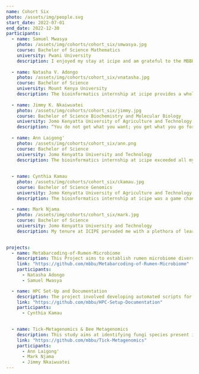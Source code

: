 ```yaml
---
name: Cohort Six
photo: /assets/img/people.svg
start_date: 2022-07-01
end_date: 2022-12-30
participants:
  - name: Samuel Mwasya
    photo: /assets/img/cohorts/cohort_six/smwasya.jpg
    course: Bachelor of Science Mathematics
    university: Pwani University
    description: I enjoyed my stay at icipe and am grateful to the MBBU unit. The bioinformatics internship was intensive, but I enjoyed learning from the generous facilitators, who were always ready and willing to help at any time. You also meet friendly scientists from diverse disciplines. The internship is a perfect program for any undergrad aspiring to pursue a career in bioinformatics, despite their background studies. The internship program helped me build confidence in furthering my studies in bioinformatics to the graduate level. Although I will miss my life at icipe, I am happy that I have developed a good network of mentors with similar interests.
    
  - name: Natasha V. Adongo
    photo: /assets/img/cohorts/cohort_six/vnatasha.jpg
    course: Bachelor of Science 
    university: Mount Kenya University
    description: The bioinformatics internship at icipe provides a wholesome experience of what it takes to be a great scientist. The training taught me not to be myopic in my thinking and that where there is a will, there’s a way. I have learned how to collaborate with others and open my mind to different perspectives. This internship changes your thinking and equips you with various tools to solve different bioinformatics problems. I am grateful for this opportunity because it has set the pace for everything else I will do in science.
         
  - name: Jimmy K. Nkaiwuatei
    photo: /assets/img/cohorts/cohort_six/jimmy.jpg
    course: Bachelor of Science Biochemistry and Molecular Biology
    university: Jomo Kenyatta University of Agriculture and Technology
    description: “You do not get what you want; you get what you go for.” This four-month training program at icipe has been a journey of great transformation and growth, courtesy of the outstanding trainers; Dr. Caleb Kibet, Ms. Ruth Nanjala, and Mr. Nehemiah Ongeso. The state-of-the-art facilities at icipe and the collaboration between interns made the training very transformative and impactful. The training opened my mind and enabled me to broadly understand bioinformatics and appreciate its roles and applications to other science disciplines. As a health-science research enthusiast, the program helped me answer the question “Why bioinformatics?” and has streamlined my career path and vision. Interestingly, the program enabled me to “learn how to learn." The mentorship part of the program has been very enlightening and has prepared me professionally to be who I want to be. Moreover, this was an excellent opportunity to interact, share our different ideas, and learn from the like-minded teams at icipe.
    
  - name: Ann Laigong' 
    photo: /assets/img/cohorts/cohort_six/ann.png
    course: Bachelor of Science 
    university: Jomo Kenyatta University and Technology
    description: The bioinformatics internship at icipe exceeded all my expectations. The wholesomeness and intensity of the training have shaped me to be a better scientist in various aspects, including research and manuscript writing. Along with developing my soft skills, I have come out of the internship more confident, assertive, and able to collaborate with others with diverse personalities. I have also gained a network of mentors who are a force to be reckoned with in this field. I will always be grateful for the role of this internship in cementing my career as a bioinformatician. I am highly honored to have been a part of this journey.  
    
    
  - name: Cynthia Kamau
    photo: /assets/img/cohorts/cohort_six/ckamau.jpg
    course: Bachelor of Science Genomics
    university: Jomo Kenyatta University of Agriculture and Technology
    description: The bioinformatics internship at icipe was a game changer for me, as it helped lay the foundation for my career. It was a valuable and enlightening experience. I had the opportunity to work with a talented team of researchers, collaborate with my fellow peers who are brilliant scientists, and solve real-world problems using technology. I learned a great deal about the current state of the field and the various techniques used to analyze and interpret large sets of biological data. I also gained valuable experience in programming, data analysis, scientific communication, and how high-performance computing works and is configured. Our supervisors were very friendly and eager to help when we got stuck. Overall, I am grateful for the opportunity the MBBU team gave me to gain hands-on experience in bioinformatics. I am excited to apply what I've learned in my future endeavors.
    
  - name: Mark Njama  
    photo: /assets/img/cohorts/cohort_six/mark.jpg
    course: Bachelor of Science 
    university: Jomo Kenyatta University and Technology
    description: My tenure at ICIPE pervaded me with a plethora of learning experiences that equipped me with the necessary skills to handle practical bioinformatic scenarios. These same skills have helped pave the way for the next steps in my professional agenda. The MBBU staff walked my fellow cohorts and me through extensive training and mentorship modules that shaped certain aspects of how I think when tackling problems. With a strong emphasis on collaboration, working on various projects in teams enabled us to identify strengths amongst ourselves, fostering a smooth and healthy working environment in the office. It was an honour to be part of the 6th cohort at ICIPE.

    
projects:
  - name: Metabarcoding-of-Rumen-Microbiome
    description: This Project aims to establish rumen microbiome diversity and variation between cattle, camels, goats and sheep. Genomic rumen microbiome DNA was isolated and characterized using bacterial and archaeal 16S rRNA, protozoal 18S rRNA genes and fungal ITS1 gene amplicons sequencing from the harvested bovine rumen fluid samples using next-generation sequencing technology.
    link: "https://github.com/mbbu/Metabarcoding-of-Rumen-Microbiome"
    participants:
      - Natasha Adongo
      - Samuel Mwasya

  - name: HPC Set-Up and Documentation 
    description: The project involved developing automated scripts for managing and maintaining the ICIPE's bioinformatics research high-performance computing infrastructure. The project entailed updating the server's softwares, fixing bugs, and developing server usage policies.
    link: "https://github.com/mbbu/HPC-Setup-Documentation" 
    participants:
      - Cynthia Kamau
   

  - name: Tick-Metagenomics & Bee Metagenomics
    description: This study aims at identifying fungi species present in the beehives across Madagascar, Zanzibar, Tanzania, Ethiopia and Kenya. You can find a better description of the project plan here. This will be using ITS2-4 data collected from these regions using metabarcoding.
    link: "https://github.com/mbbu/Tick-Metagenomics" 
    participants:
      - Ann Laigong' 
      - Mark Njama
      - Jimmy Nkaiwuatei
---
```

    
